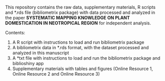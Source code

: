 This repository contains the raw data, supplementary materials, R scripts and *.rds file (bibliometrix package) with data processed and analyzed in the paper **SYSTEMATIC MAPPING KNOWLEDGE ON PLANT DOMESTICATION IN NEOTROPICAL REGION** for independent analysis.

Contents:
1. A R script with instructions to load and run bibliometrix package
2. A bibliometrix data in *.rds format, with the dataset processed and analyzed in this manuscript
3. A *txt file with instructions to load and run the bibliometrix package and biblioshiny app
4. Supplementary materials with tables and figures (Online Resource 1, Online Resource 2 and Online Resource 3)
